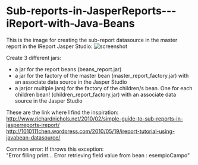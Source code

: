 Sub-reports-in-JasperReports---iReport-with-Java-Beans
======================================================
This is the image for creating the sub-report datasource in the master report in the IReport Jasper Studio:
![screenshot](https://github.com/carloDev/Sub-reports-in-JasperReports---iReport-with-Java-Beans/blob/master/ds_subreport.PNG)

Create 3 different jars:
- a jar for the report beans (beans_report.jar)
- a jar for the factory of the master bean (master_report_factory.jar) with an associate data source in the Jasper Studio
- a jar(or multiple jars) for the factory of the children/s bean. One for each children bean! (children_report_factory.jar) with an associate data source in the Jasper Studio


These are the link where I find the inspiration:
http://www.richardnichols.net/2010/02/simple-guide-to-sub-reports-in-jasperreports-ireport/
http://1010111chen.wordpress.com/2010/05/19/ireport-tutorial-using-javabean-datasource/


Common error:
If throws this exception: "Error filling print... Error retrieving field value from bean : esempioCampo"
